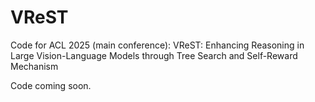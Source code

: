 # VReST
Code for ACL 2025 (main conference): VReST: Enhancing Reasoning in Large Vision-Language Models through Tree Search and Self-Reward Mechanism

Code coming soon.
